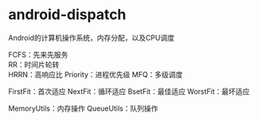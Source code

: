 # android-dispatch  
Android的计算机操作系统，内存分配，以及CPU调度  

FCFS：先来先服务  
RR：时间片轮转  
HRRN：高响应比
Priority：进程优先级
MFQ：多级调度

FirstFit：首次适应
NextFit：循环适应
BsetFit：最佳适应
WorstFit：最坏适应

MemoryUtils：内存操作
QueueUtils：队列操作  
